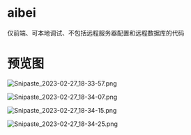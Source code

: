# aibei

仅前端、可本地调试、不包括远程服务器配置和远程数据库的代码

# 预览图

![Snipaste_2023-02-27_18-33-57.png](E:\GitHub%20Desktop\GitHub\aibei\mdimg\Snipaste_2023-02-27_18-33-57.png)

![Snipaste_2023-02-27_18-34-07.png](E:\GitHub%20Desktop\GitHub\aibei\mdimg\Snipaste_2023-02-27_18-34-07.png)

![Snipaste_2023-02-27_18-34-15.png](E:\GitHub%20Desktop\GitHub\aibei\mdimg\Snipaste_2023-02-27_18-34-15.png)

![Snipaste_2023-02-27_18-34-25.png](E:\GitHub%20Desktop\GitHub\aibei\mdimg\Snipaste_2023-02-27_18-34-25.png)
